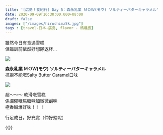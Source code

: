 ```yaml
---
title: '[広島！食紀行] Day 5：森永乳業 ＭＯＷ(モウ) ソルティーバターキャラメル'
date: 2020-09-09T16:30:00.000+08:00
draft: false
images: ["/images/hiroshima5k.jpg"]
tags : [travel-日本-廣島, flavor - 螞蟻族]
---
```


雖然今日有食過雪糕  
但臨訓前依然好想隊返杯...

![](/images/hiroshima5k1.jpg)

**森永乳業 ＭＯＷ(モウ) ソルティーバターキャラメル**  
抗拒不能嘅Salty Butter Caramel口味  

![](/images/hiroshima5k2.jpg)
  
超～～～ 軟滑嘅雪糕  
係濃郁嘅焦糖味加微微鹹味  
極香甜爆好味！！！  
  
  
行足成日，好充實（仲好攰呢）    
    
    
{{<hiroshima>}}
